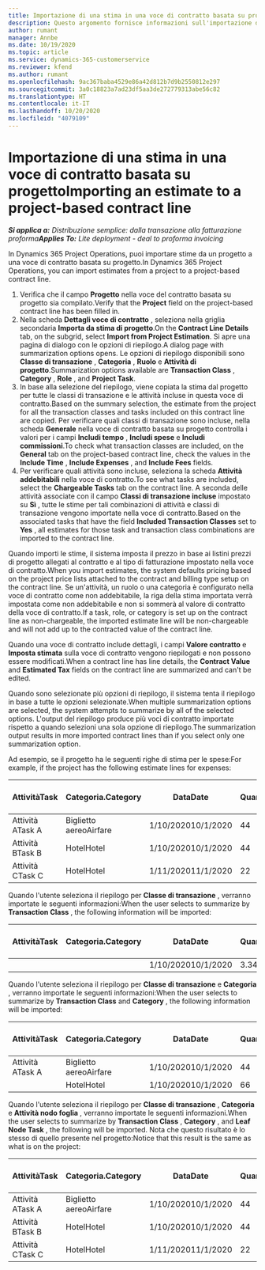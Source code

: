 ```yaml
---
title: Importazione di una stima in una voce di contratto basata su progetto
description: Questo argomento fornisce informazioni sull'importazione delle stime finanziarie da un progetto in una voce di contratto.
author: rumant
manager: Annbe
ms.date: 10/19/2020
ms.topic: article
ms.service: dynamics-365-customerservice
ms.reviewer: kfend
ms.author: rumant
ms.openlocfilehash: 9ac367baba4529e86a42d812b7d9b2550812e297
ms.sourcegitcommit: 3a0c18823a7ad23df5aa3de272779313abe56c82
ms.translationtype: HT
ms.contentlocale: it-IT
ms.lasthandoff: 10/20/2020
ms.locfileid: "4079109"
---
```

# <a name="importing-an-estimate-to-a-project-based-contract-line"></a><span data-ttu-id="39e17-103">Importazione di una stima in una voce di contratto basata su progetto</span><span class="sxs-lookup"><span data-stu-id="39e17-103">Importing an estimate to a project-based contract line</span></span>

<span data-ttu-id="39e17-104">_**Si applica a:** Distribuzione semplice: dalla transazione alla fatturazione proforma_</span><span class="sxs-lookup"><span data-stu-id="39e17-104">_**Applies To:** Lite deployment - deal to proforma invoicing_</span></span>

<span data-ttu-id="39e17-105">In Dynamics 365 Project Operations, puoi importare stime da un progetto a una voce di contratto basata su progetto.</span><span class="sxs-lookup"><span data-stu-id="39e17-105">In Dynamics 365 Project Operations, you can import estimates from a project to a project-based contract line.</span></span>

1. <span data-ttu-id="39e17-106">Verifica che il campo **Progetto** nella voce del contratto basata su progetto sia compilato.</span><span class="sxs-lookup"><span data-stu-id="39e17-106">Verify that the **Project** field on the project-based contract line has been filled in.</span></span>
2. <span data-ttu-id="39e17-107">Nella scheda **Dettagli voce di contratto** , seleziona nella griglia secondaria **Importa da stima di progetto**.</span><span class="sxs-lookup"><span data-stu-id="39e17-107">On the **Contract Line Details** tab, on the subgrid, select **Import from Project Estimation**.</span></span> <span data-ttu-id="39e17-108">Si apre una pagina di dialogo con le opzioni di riepilogo.</span><span class="sxs-lookup"><span data-stu-id="39e17-108">A dialog page with summarization options opens.</span></span> <span data-ttu-id="39e17-109">Le opzioni di riepilogo disponibili sono **Classe di transazione** , **Categoria** , **Ruolo** e **Attività di progetto**.</span><span class="sxs-lookup"><span data-stu-id="39e17-109">Summarization options available are **Transaction Class** , **Category** , **Role** , and **Project Task**.</span></span>
3. <span data-ttu-id="39e17-110">In base alla selezione del riepilogo, viene copiata la stima dal progetto per tutte le classi di transazione e le attività incluse in questa voce di contratto.</span><span class="sxs-lookup"><span data-stu-id="39e17-110">Based on the summary selection, the estimate from the project for all the transaction classes and tasks included on this contract line are copied.</span></span> <span data-ttu-id="39e17-111">Per verificare quali classi di transazione sono incluse, nella scheda **Generale** nella voce di contratto basata su progetto controlla i valori per i campi **Includi tempo** , **Includi spese** e **Includi commissioni**.</span><span class="sxs-lookup"><span data-stu-id="39e17-111">To check what transaction classes are included, on the **General** tab on the project-based contract line, check the values in the **Include Time** , **Include Expenses** , and **Include Fees** fields.</span></span> 
4. <span data-ttu-id="39e17-112">Per verificare quali attività sono incluse, seleziona la scheda **Attività addebitabili** nella voce di contratto.</span><span class="sxs-lookup"><span data-stu-id="39e17-112">To see what tasks are included, select the **Chargeable Tasks** tab on the contract line.</span></span> <span data-ttu-id="39e17-113">A seconda delle attività associate con il campo **Classi di transazione incluse** impostato su **Sì** , tutte le stime per tali combinazioni di attività e classi di transazione vengono importate nella voce di contratto.</span><span class="sxs-lookup"><span data-stu-id="39e17-113">Based on the associated tasks that have the field **Included Transaction Classes** set to **Yes** , all estimates for those task and transaction class combinations are imported to the contract line.</span></span>

<span data-ttu-id="39e17-114">Quando importi le stime, il sistema imposta il prezzo in base ai listini prezzi di progetto allegati al contratto e al tipo di fatturazione impostato nella voce di contratto.</span><span class="sxs-lookup"><span data-stu-id="39e17-114">When you import estimates, the system defaults pricing based on the project price lists attached to the contract and billing type setup on the contract line.</span></span> <span data-ttu-id="39e17-115">Se un'attività, un ruolo o una categoria è configurato nella voce di contratto come non addebitabile, la riga della stima importata verrà impostata come non addebitabile e non si sommerà al valore di contratto della voce di contratto.</span><span class="sxs-lookup"><span data-stu-id="39e17-115">If a task, role, or category is set up on the contract line as non-chargeable, the imported estimate line will be non-chargeable and will not add up to the contracted value of the contract line.</span></span>

<span data-ttu-id="39e17-116">Quando una voce di contratto include dettagli, i campi **Valore contratto** e **Imposta stimata** sulla voce di contratto vengono riepilogati e non possono essere modificati.</span><span class="sxs-lookup"><span data-stu-id="39e17-116">When a contract line has line details, the **Contract Value** and **Estimated Tax** fields on the contract line are summarized and can't be edited.</span></span>

<span data-ttu-id="39e17-117">Quando sono selezionate più opzioni di riepilogo, il sistema tenta il riepilogo in base a tutte le opzioni selezionate.</span><span class="sxs-lookup"><span data-stu-id="39e17-117">When multiple summarization options are selected, the system attempts to summarize by all of the selected options.</span></span> <span data-ttu-id="39e17-118">L'output del riepilogo produce più voci di contratto importate rispetto a quando selezioni una sola opzione di riepilogo.</span><span class="sxs-lookup"><span data-stu-id="39e17-118">The summarization output results in more imported contract lines than if you select only one summarization option.</span></span>

<span data-ttu-id="39e17-119">Ad esempio, se il progetto ha le seguenti righe di stima per le spese:</span><span class="sxs-lookup"><span data-stu-id="39e17-119">For example, if the project has the following estimate lines for expenses:</span></span>

| <span data-ttu-id="39e17-120">Attività</span><span class="sxs-lookup"><span data-stu-id="39e17-120">Task</span></span> | <span data-ttu-id="39e17-121">Categoria.</span><span class="sxs-lookup"><span data-stu-id="39e17-121">Category</span></span> | <span data-ttu-id="39e17-122">Data</span><span class="sxs-lookup"><span data-stu-id="39e17-122">Date</span></span> | <span data-ttu-id="39e17-123">Quantità</span><span class="sxs-lookup"><span data-stu-id="39e17-123">Quantity</span></span> | <span data-ttu-id="39e17-124">Prezzo unitario</span><span class="sxs-lookup"><span data-stu-id="39e17-124">Unit price</span></span> | <span data-ttu-id="39e17-125">Importa</span><span class="sxs-lookup"><span data-stu-id="39e17-125">Amount</span></span> |
| --- | --- | --- | --- | --- | --- |
| <span data-ttu-id="39e17-126">Attività A</span><span class="sxs-lookup"><span data-stu-id="39e17-126">Task A</span></span> | <span data-ttu-id="39e17-127">Biglietto aereo</span><span class="sxs-lookup"><span data-stu-id="39e17-127">Airfare</span></span> | <span data-ttu-id="39e17-128">1/10/2020</span><span class="sxs-lookup"><span data-stu-id="39e17-128">10/1/2020</span></span> | <span data-ttu-id="39e17-129">4</span><span class="sxs-lookup"><span data-stu-id="39e17-129">4</span></span> | <span data-ttu-id="39e17-130">400</span><span class="sxs-lookup"><span data-stu-id="39e17-130">400</span></span> | <span data-ttu-id="39e17-131">1600</span><span class="sxs-lookup"><span data-stu-id="39e17-131">1600</span></span> |
| <span data-ttu-id="39e17-132">Attività B</span><span class="sxs-lookup"><span data-stu-id="39e17-132">Task B</span></span> | <span data-ttu-id="39e17-133">Hotel</span><span class="sxs-lookup"><span data-stu-id="39e17-133">Hotel</span></span> | <span data-ttu-id="39e17-134">1/10/2020</span><span class="sxs-lookup"><span data-stu-id="39e17-134">10/1/2020</span></span> | <span data-ttu-id="39e17-135">4</span><span class="sxs-lookup"><span data-stu-id="39e17-135">4</span></span> | <span data-ttu-id="39e17-136">200</span><span class="sxs-lookup"><span data-stu-id="39e17-136">200</span></span> | <span data-ttu-id="39e17-137">800</span><span class="sxs-lookup"><span data-stu-id="39e17-137">800</span></span> |
| <span data-ttu-id="39e17-138">Attività C</span><span class="sxs-lookup"><span data-stu-id="39e17-138">Task C</span></span> | <span data-ttu-id="39e17-139">Hotel</span><span class="sxs-lookup"><span data-stu-id="39e17-139">Hotel</span></span> | <span data-ttu-id="39e17-140">1/11/2020</span><span class="sxs-lookup"><span data-stu-id="39e17-140">11/1/2020</span></span> | <span data-ttu-id="39e17-141">2</span><span class="sxs-lookup"><span data-stu-id="39e17-141">2</span></span> | <span data-ttu-id="39e17-142">200</span><span class="sxs-lookup"><span data-stu-id="39e17-142">200</span></span> | <span data-ttu-id="39e17-143">400</span><span class="sxs-lookup"><span data-stu-id="39e17-143">400</span></span> |

<span data-ttu-id="39e17-144">Quando l'utente seleziona il riepilogo per **Classe di transazione** , verranno importate le seguenti informazioni:</span><span class="sxs-lookup"><span data-stu-id="39e17-144">When the user selects to summarize by **Transaction Class** , the following information will be imported:</span></span>

| <span data-ttu-id="39e17-145">Attività</span><span class="sxs-lookup"><span data-stu-id="39e17-145">Task</span></span> | <span data-ttu-id="39e17-146">Categoria.</span><span class="sxs-lookup"><span data-stu-id="39e17-146">Category</span></span> | <span data-ttu-id="39e17-147">Data</span><span class="sxs-lookup"><span data-stu-id="39e17-147">Date</span></span> | <span data-ttu-id="39e17-148">Quantità</span><span class="sxs-lookup"><span data-stu-id="39e17-148">Quantity</span></span> | <span data-ttu-id="39e17-149">Prezzo unitario</span><span class="sxs-lookup"><span data-stu-id="39e17-149">Unit price</span></span> | <span data-ttu-id="39e17-150">Importa</span><span class="sxs-lookup"><span data-stu-id="39e17-150">Amount</span></span> |
| --- | --- | --- | --- | --- | --- |
| &nbsp; | &nbsp; | <span data-ttu-id="39e17-151">1/10/2020</span><span class="sxs-lookup"><span data-stu-id="39e17-151">10/1/2020</span></span> | <span data-ttu-id="39e17-152">3.34</span><span class="sxs-lookup"><span data-stu-id="39e17-152">3.34</span></span> | <span data-ttu-id="39e17-153">840</span><span class="sxs-lookup"><span data-stu-id="39e17-153">840</span></span> | <span data-ttu-id="39e17-154">2800</span><span class="sxs-lookup"><span data-stu-id="39e17-154">2800</span></span> |

<span data-ttu-id="39e17-155">Quando l'utente seleziona il riepilogo per **Classe di transazione** e **Categoria** , verranno importate le seguenti informazioni:</span><span class="sxs-lookup"><span data-stu-id="39e17-155">When the user selects to summarize by **Transaction Class** and **Category** , the following information will be imported:</span></span>

| <span data-ttu-id="39e17-156">Attività</span><span class="sxs-lookup"><span data-stu-id="39e17-156">Task</span></span> | <span data-ttu-id="39e17-157">Categoria.</span><span class="sxs-lookup"><span data-stu-id="39e17-157">Category</span></span> | <span data-ttu-id="39e17-158">Data</span><span class="sxs-lookup"><span data-stu-id="39e17-158">Date</span></span> | <span data-ttu-id="39e17-159">Quantità</span><span class="sxs-lookup"><span data-stu-id="39e17-159">Quantity</span></span> | <span data-ttu-id="39e17-160">Prezzo unitario</span><span class="sxs-lookup"><span data-stu-id="39e17-160">Unit price</span></span> | <span data-ttu-id="39e17-161">Importa</span><span class="sxs-lookup"><span data-stu-id="39e17-161">Amount</span></span> |
| --- | --- | --- | --- | --- | --- |
| <span data-ttu-id="39e17-162">Attività A</span><span class="sxs-lookup"><span data-stu-id="39e17-162">Task A</span></span> | <span data-ttu-id="39e17-163">Biglietto aereo</span><span class="sxs-lookup"><span data-stu-id="39e17-163">Airfare</span></span> | <span data-ttu-id="39e17-164">1/10/2020</span><span class="sxs-lookup"><span data-stu-id="39e17-164">10/1/2020</span></span> | <span data-ttu-id="39e17-165">4</span><span class="sxs-lookup"><span data-stu-id="39e17-165">4</span></span> | <span data-ttu-id="39e17-166">400</span><span class="sxs-lookup"><span data-stu-id="39e17-166">400</span></span> | <span data-ttu-id="39e17-167">1600</span><span class="sxs-lookup"><span data-stu-id="39e17-167">1600</span></span> |
| &nbsp;| <span data-ttu-id="39e17-168">Hotel</span><span class="sxs-lookup"><span data-stu-id="39e17-168">Hotel</span></span> | <span data-ttu-id="39e17-169">1/10/2020</span><span class="sxs-lookup"><span data-stu-id="39e17-169">10/1/2020</span></span> | <span data-ttu-id="39e17-170">6</span><span class="sxs-lookup"><span data-stu-id="39e17-170">6</span></span> | <span data-ttu-id="39e17-171">200</span><span class="sxs-lookup"><span data-stu-id="39e17-171">200</span></span> | <span data-ttu-id="39e17-172">1200</span><span class="sxs-lookup"><span data-stu-id="39e17-172">1200</span></span> |

<span data-ttu-id="39e17-173">Quando l'utente seleziona il riepilogo per **Classe di transazione** , **Categoria** e **Attività nodo foglia** , verranno importate le seguenti informazioni.</span><span class="sxs-lookup"><span data-stu-id="39e17-173">When the user selects to summarize by **Transaction Class** , **Category** , and **Leaf Node Task** , the following will be imported.</span></span> <span data-ttu-id="39e17-174">Nota che questo risultato è lo stesso di quello presente nel progetto:</span><span class="sxs-lookup"><span data-stu-id="39e17-174">Notice that this result is the same as what is on the project:</span></span>

| <span data-ttu-id="39e17-175">Attività</span><span class="sxs-lookup"><span data-stu-id="39e17-175">Task</span></span> | <span data-ttu-id="39e17-176">Categoria.</span><span class="sxs-lookup"><span data-stu-id="39e17-176">Category</span></span> | <span data-ttu-id="39e17-177">Data</span><span class="sxs-lookup"><span data-stu-id="39e17-177">Date</span></span> | <span data-ttu-id="39e17-178">Quantità</span><span class="sxs-lookup"><span data-stu-id="39e17-178">Quantity</span></span> | <span data-ttu-id="39e17-179">Prezzo unitario</span><span class="sxs-lookup"><span data-stu-id="39e17-179">Unit price</span></span> | <span data-ttu-id="39e17-180">Importa</span><span class="sxs-lookup"><span data-stu-id="39e17-180">Amount</span></span> |
| --- | --- | --- | --- | --- | --- |
| <span data-ttu-id="39e17-181">Attività A</span><span class="sxs-lookup"><span data-stu-id="39e17-181">Task A</span></span> | <span data-ttu-id="39e17-182">Biglietto aereo</span><span class="sxs-lookup"><span data-stu-id="39e17-182">Airfare</span></span> | <span data-ttu-id="39e17-183">1/10/2020</span><span class="sxs-lookup"><span data-stu-id="39e17-183">10/1/2020</span></span> | <span data-ttu-id="39e17-184">4</span><span class="sxs-lookup"><span data-stu-id="39e17-184">4</span></span> | <span data-ttu-id="39e17-185">400</span><span class="sxs-lookup"><span data-stu-id="39e17-185">400</span></span> | <span data-ttu-id="39e17-186">1600</span><span class="sxs-lookup"><span data-stu-id="39e17-186">1600</span></span> |
| <span data-ttu-id="39e17-187">Attività B</span><span class="sxs-lookup"><span data-stu-id="39e17-187">Task B</span></span> | <span data-ttu-id="39e17-188">Hotel</span><span class="sxs-lookup"><span data-stu-id="39e17-188">Hotel</span></span> | <span data-ttu-id="39e17-189">1/10/2020</span><span class="sxs-lookup"><span data-stu-id="39e17-189">10/1/2020</span></span> | <span data-ttu-id="39e17-190">4</span><span class="sxs-lookup"><span data-stu-id="39e17-190">4</span></span> | <span data-ttu-id="39e17-191">200</span><span class="sxs-lookup"><span data-stu-id="39e17-191">200</span></span> | <span data-ttu-id="39e17-192">800</span><span class="sxs-lookup"><span data-stu-id="39e17-192">800</span></span> |
| <span data-ttu-id="39e17-193">Attività C</span><span class="sxs-lookup"><span data-stu-id="39e17-193">Task C</span></span> | <span data-ttu-id="39e17-194">Hotel</span><span class="sxs-lookup"><span data-stu-id="39e17-194">Hotel</span></span> | <span data-ttu-id="39e17-195">1/11/2020</span><span class="sxs-lookup"><span data-stu-id="39e17-195">11/1/2020</span></span> | <span data-ttu-id="39e17-196">2</span><span class="sxs-lookup"><span data-stu-id="39e17-196">2</span></span> | <span data-ttu-id="39e17-197">200</span><span class="sxs-lookup"><span data-stu-id="39e17-197">200</span></span> | <span data-ttu-id="39e17-198">400</span><span class="sxs-lookup"><span data-stu-id="39e17-198">400</span></span> |
